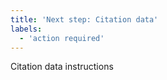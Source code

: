 ```yaml
---
title: 'Next step: Citation data'
labels:
  - 'action required'
---
```


Citation data instructions
